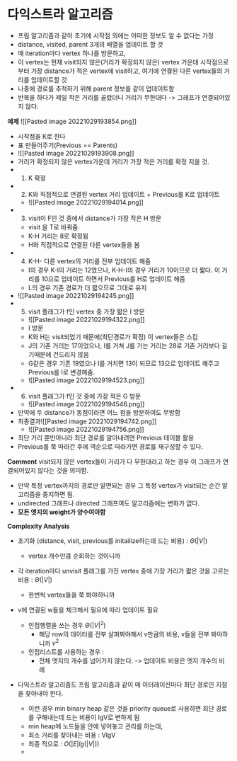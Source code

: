 # 다익스트라 알고리즘
- 프림 알고리즘과 같이 초기에 시작점 외에는 어떠한 정보도 알 수 없다는 가정
- distance, visited, parent 3개의 배열을 업데이트 할 것
- 매 iteration마다 vertex 하나를 방문하고,
- 이 vertex는 현재 visit되지 않은(거리가 확정되지 않은) vertex 가운데 시작점으로부터 가장 distance가 적은 vertex에 visit하고, 여기에 연결된 다른 vertex들의 거리를 업데이트할 것
- 나중에 경로를 추적하기 위해 parent 정보를 같이 업데이트함
- 반복을 하다가 제일 작은 거리를 골랐더니 거리가 무한대다 -> 그래프가 연결되어있지 않다.

__예제__
![[Pasted image 20221029193854.png]]
- 시작점을 K로 한다
- 표 만들어주기(Previous == Parents)
- ![[Pasted image 20221029193908.png]]
- 거리가 확정되지 않은 vertex가운데 거리가 가장 적은 거리를 확정 지을 것.
- 1. K 확정
- 2. K와 직접적으로 연결된 vertex 거리 업데이트 + Previous를 K로 업데이트
	- ![[Pasted image 20221029194014.png]]
- 3. visit이 F인 것 중에서 distance가 가장 작은 H 방문
	- visit 을 T로 바꿔줌.
	- K-H 거리는 8로 확정됨
	- H와 직접적으로 연결된 다른 vertex들을 봄
- 4. K-H- 다른 vertex의 거리를 전부 업데이트 해줌
	- I의 경우 K-I의 거리는 12였으나, K-H-I의 경우 거리가 10이므로 더 짧다. 이 거리를 10으로 업데이트 하면서 Previous를 H로 업데이트 해줌
	- L의 경우 기존 경로가 더 짧으므로 그대로 유지
- ![[Pasted image 20221029194245.png]]
- 5. visit 플래그가 f인 vertex 중 가장 짧은 I 방문
	- ![[Pasted image 20221029194322.png]]
	- I 방문
	- K와 H는 visit되었기 때문에(최단경로가 확정) 이 vertex들은 스킵
	- J의 기존 거리는 17이었으나, I를 거쳐 J를 가는 거리는 28로 기존 거리보다 길기때문에 건드리지 않음
	- G같은 경우 기존 19였으나 I를 거치면 13이 되므로 13으로 업데이트 해주고  Previous를 I로 변경해줌.
	- ![[Pasted image 20221029194523.png]]
- 6. visit 플래그가 f인 것 중에 가장 적은 G 방문
	- ![[Pasted image 20221029194546.png]]
- 만약에 두 distance가 동점이라면 어느 점을 방문하여도 무방함
- 최종결과![[Pasted image 20221029194742.png]]
	- ![[Pasted image 20221029194756.png]]
- 최단 거리 뿐만아니라 최단 경로를 알아내려면 Previous 테이블 활용
- Previous를 쭉 따라간 후에 역순으로 따라가면 경로를 재구성할 수 있다.

__Comment__
visit되지 않은 vertex들이 거리가 다 무한대라고 하는 경우 이 그래프가 연결되어있지 않다는 것을 의미함.
- 만약 특정 vertex까지의 경로만 알면되는 경우 그 특정 vertex가 visit되는 순간 알고리즘을 중지하면 됨.
- undirected 그래프나 directed 그래프여도 알고리즘에는 변화가 없다.
- __모든 엣지의 weight가 양수여야함__

__Complexity Analysis__
- 초기화 (distance, visit, previous를 initailize하는데 드는 비용) : $\Theta(|V|)$
	- vertex 개수만큼 순회하는 것이니까
- 각 iteration마다 unvisit 플래그를 가진 vertex 중에 가장 거리가 짧은 것을 고르는 비용 : $\Theta(|V|)$
	- 한번씩 vertex들을 쭉 봐야하니까
- v에 연결된 w들을 체크해서 필요에 따라 업데이트 필요
	- 인접행렬을 쓰는 경우 $\Theta(|V|^{2})$
		- 해당 row의 데이터를 전부 살펴봐야해서 v만큼의 비용, v들을 전부 봐야하니까 $v^2$
	- 인접리스트를 사용하는 경우 : 
		- 전체 엣지의 개수를 넘어가지 않는다. -> 업데이트 비용은 엣지 개수의 비례

- 다익스트라 알고리즘도 프림 알고리즘과 같이 매 이터레이션마다 최단 경로인 지점을 찾아내야 한다.
	- 이런 경우 min binary heap 같은 것을 priority queue로 사용하면 최단 경로를 구해내는데 드는 비용이 lgV로 변하게 됨
	- min heap에 노드들을 안에 넣어놓고 관리를 하는데, 
	- 최소 거리를 찾아내는 비용 : VlgV
	- 최종 적으로 : $O(|E|lg(|V|))$
	- 




